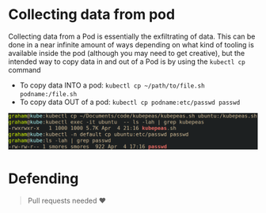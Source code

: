# Collecting data from pod
Collecting data from a Pod is essentially the exfiltrating of data. This can be done in a near infinite amount of ways depending on what kind of tooling is available inside the pod (although you may need to get creative), but the intended way to copy data in and out of a Pod is by using the `kubectl cp` command

- To copy data INTO a pod: `kubectl cp ~/path/to/file.sh podname:/file.sh`
- To copy data OUT of a pod: `kubectl cp podname:etc/passwd passwd`

![](../images/Pasted%20image%2020240404171643.png)

# Defending
> Pull requests needed ❤️ 